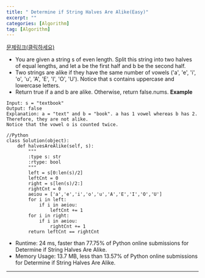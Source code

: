 ```yaml
---
title: " Determine if String Halves Are Alike(Easy)"
excerpt: ""
categories: [Algorithm]
tag: [Algorithm]
---
```

[문제링크(클릭하세요)](https://leetcode.com/problems/determine-if-string-halves-are-alike/)
+ You are given a string s of even length. Split this string into two halves of equal lengths, and let a be the first half and b be the second half.
+ Two strings are alike if they have the same number of vowels ('a', 'e', 'i', 'o', 'u', 'A', 'E', 'I', 'O', 'U'). Notice that s contains uppercase and lowercase letters.
+ Return true if a and b are alike. Otherwise, return false.nums.
**Example**
```
Input: s = "textbook"
Output: false
Explanation: a = "text" and b = "book". a has 1 vowel whereas b has 2. Therefore, they are not alike.
Notice that the vowel o is counted twice.
```

```
//Python
class Solution(object):
    def halvesAreAlike(self, s):
        """
        :type s: str
        :rtype: bool
        """
        left = s[0:len(s)/2]
        leftCnt = 0
        right = s[len(s)/2:]
        rightCnt = 0
        aeiou = ['a','e','i','o','u','A','E','I','O','U']
        for i in left:
            if i in aeiou:
                leftCnt += 1
        for i in right:
            if i in aeiou:
                rightCnt += 1
        return leftCnt == rightCnt
```
+ Runtime: 24 ms, faster than 77.75% of Python online submissions for Determine if String Halves Are Alike.
+ Memory Usage: 13.7 MB, less than 13.57% of Python online submissions for Determine if String Halves Are Alike.

---
